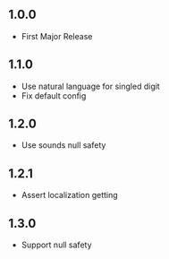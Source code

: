 ## 1.0.0

- First Major Release

## 1.1.0

- Use natural language for singled digit
- Fix default config

## 1.2.0

- Use sounds null safety

## 1.2.1

- Assert localization getting

## 1.3.0

- Support null safety
